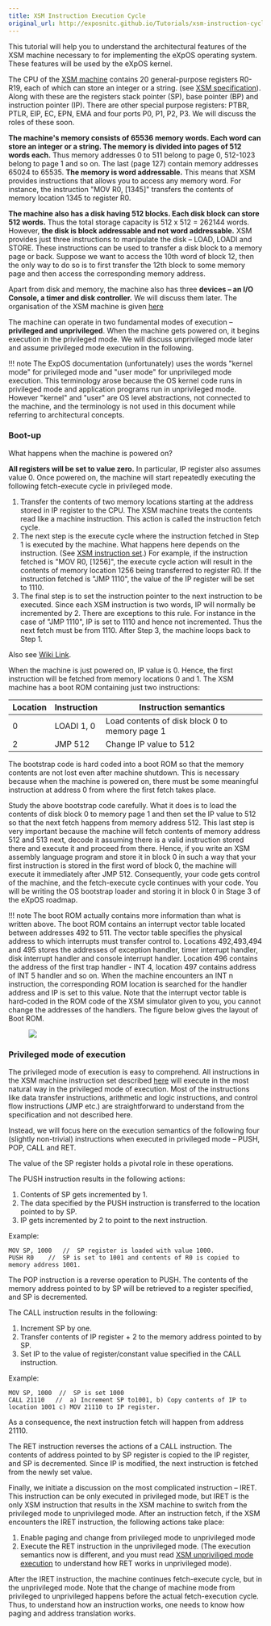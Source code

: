 ```yaml
---
title: XSM Instruction Execution Cycle
original_url: http://exposnitc.github.io/Tutorials/xsm-instruction-cycle.html
---
```


This tutorial will help you to understand the architectural features of the XSM machine
necessary to for implementing the eXpOS operating system. These features will be used by
the eXpOS kernel. 

The CPU of the <a href="../arch_spec-files/machine_organisation.html" target="_blank">XSM machine</a>
contains 20 general-purpose registers R0-R19, each of which can store an integer or a string.
(see <a href="../arch_spec.html" target="_blank">XSM specification</a>).
Along with these are the registers stack pointer (SP), base pointer (BP) and instruction
pointer (IP).  There are other special purpose registers: PTBR, PTLR, EIP, EC, EPN, EMA and
four ports P0, P1, P2, P3.    We will discuss the roles of these soon.

<b>The machine's memory consists of 65536 memory words.  Each word can store an integer or a
string.  The memory is divided into pages of 512 words each.</b> Thus memory addresses 0 to 511
belong to page 0,  512-1023 belong to page 1 and so on.  The last (page 127) contain memory
addresses 65024 to 65535. <b>The memory is word addressable.</b> This means that XSM provides
instructions that allows you to access any memory word.   For instance, the instruction
"MOV R0, [1345]" transfers the contents of memory location 1345 to register R0.

<b>The machine also has a disk having 512 blocks.  Each disk block can store 512 words.</b>
Thus the total storage capacity is 512 x 512 = 262144 words.  However, <b>the disk is block
addressable and not word addressable.</b>    XSM provides just three instructions to manipulate
the disk – LOAD, LOADI and STORE.  These instructions can be used to transfer a disk block to
a memory page or back.  Suppose we want to access the 10th word of block 12, then the only way
to do so is to first transfer the 12th block to some memory page and then access the
corresponding memory address.

Apart from disk and memory, the machine also has three <b>devices – an I/O  Console,
a timer and disk controller.</b>  We will discuss them later.  The organisation of the XSM machine
is given <a href="../arch_spec-files/machine_organisation.html" target="_blank">here</a>

The machine can operate in two fundamental modes of execution – <b>privileged and unprivileged</b>.
When the machine gets powered on, it begins execution in the privileged mode.
We will discuss unprivileged mode later and assume privileged mode execution in the following.

!!! note
    The ExpOS documentation (unfortunately) uses the words "kernel mode" for
    privileged mode and "user mode" for unprivileged mode execution.  This terminology arose
    because the OS kernel code runs in privileged mode and application programs run in unprivileged
    mode.  However "kernel" and "user" are OS level abstractions, not connected to the machine,
    and the terminology is not used in this document while referring to architectural concepts.   

### Boot-up

What happens when the machine is powered on?

**All registers will be set to value zero.** In particular, IP register also assumes value 0.
Once powered on, the machine will start repeatedly executing the following fetch-execute cycle
in privileged mode.

1. Transfer the contents of two memory locations starting at the address stored in IP register
to the CPU.  The XSM machine treats the contents read like a machine instruction.  This action
is called the instruction fetch cycle.
2. The next step is the execute cycle where the instruction fetched in Step 1 is
executed by the machine.    What happens here depends on the
instruction. (See <a href="../arch_spec-files/instruction_set.html" target="_blank">XSM instruction set</a>.)
For example, if the instruction fetched is "MOV R0, [1256]", the execute cycle action will
result in the contents of memory location 1256 being transferred to register R0.   If the
instruction fetched is "JMP 1110", the value of the IP register will be set to 1110.
3. The final step is to set the instruction pointer to the next instruction to be executed.
Since each XSM instruction is two words, IP will normally be incremented by 2.   There are
exceptions to this rule.  For instance in the case of "JMP 1110", IP is set to 1110 and hence
not incremented.  Thus the next fetch must be from 1110.    After Step 3, the machine loops
back to Step 1.

Also see <a href="https://en.wikipedia.org/wiki/Instruction_cycle" target="_blank">Wiki Link</a>.

When the machine is just powered on, IP value is 0.  Hence, the first instruction will be
fetched from memory locations 0 and 1.    The XSM machine has a boot ROM containing just two
instructions:

|Location|Instruction|Instruction semantics|
|--- |--- |--- |
|0|LOADI 1, 0|Load contents of disk block 0 to memory page 1|
|2|JMP 512|Change IP value to 512|


The bootstrap code is hard coded into a boot ROM so that the memory contents are not lost
even after machine shutdown.  This is necessary because when the machine is powered on, there
must be some meaningful instruction at address 0 from where the first fetch takes place.

Study the above bootstrap code carefully.  What it does is to load the contents of disk block
0 to memory page 1 and then set the IP value to 512 so that the next fetch happens from memory
address 512.    This last step is very important because the machine will fetch contents of
memory address 512 and 513 next, decode it assuming there is a valid instruction stored there
and execute it and proceed from there.  Hence, if you write an XSM assembly language program
and store it in block 0 in such a way that your first instruction is stored in the first word
of block 0, the machine will execute it immediately after JMP 512.  Consequently, your code
gets control of the machine, and the fetch-execute cycle continues with your code.  You will be
writing the OS bootstrap loader and storing it in block 0 in Stage 3 of the eXpOS roadmap.

!!! note 
    The boot ROM actually contains more information than what is written above.
    The boot ROM contains an interrupt vector table located between addresses 492 to 511.  The
    vector table specifies the physical address to which interrupts must transfer control to.
    Locations 492,493,494 and 495 stores the addresses of exception handler, timer interrupt
    handler, disk interrupt handler and console interrupt handler. Location 496 contains the
    address of the first trap handler - INT 4, location 497 contains address of INT 5 handler
    and so on. When the machine encounters an INT n instruction, the corresponding ROM location
    is searched for the handler address and IP is set to this value. Note that the interrupt
    vector table is hard-coded in the ROM code of the XSM simulator given to you, you cannot
    change the addresses of the handlers. The figure below gives the layout of Boot ROM.


<figure>
<img src="http://exposnitc.github.io/img/architecture/boot.png">
</figure>


### Privileged mode of execution

<p>The privileged mode of execution is easy to comprehend.   All instructions in the XSM
machine instruction set described <a href="../arch_spec-files/instruction_set.html" target="_blank">here</a> 
will execute in the most natural way in the privileged mode of execution.
Most of the instructions like data transfer instructions, arithmetic and logic instructions, and control flow 
instructions (JMP etc.) are straightforward to understand from
the specification and not described here.    </p>

Instead, we will focus here on the execution semantics of the following four
(slightly non-trivial) instructions when executed in privileged mode – PUSH, POP, CALL and RET.

The value of the SP register holds a pivotal role in these operations.

The PUSH instruction results in the following actions:

1.  Contents of SP gets incremented by 1.
2.  The data specified by the PUSH instruction is transferred to the location pointed to by SP.
3.  IP gets incremented by 2 to point to the next instruction.

Example:

```
MOV SP, 1000   //  SP register is loaded with value 1000.
PUSH R0    //  SP is set to 1001 and contents of R0 is copied to memory address 1001.
```

<p>The POP instruction is a reverse operation to PUSH.
The contents of the memory address pointed to by SP will be retrieved to a register specified,
and SP is decremented. </p>

The CALL instruction results in the following:

1.  Increment SP by one.
2.  Transfer contents of IP register + 2 to the memory address pointed to by SP.
3.  Set IP to the value of register/constant value specified in the CALL instruction.

Example:
```
MOV SP, 1000  //  SP is set 1000
CALL 21110   //  a) Increment SP to1001, b) Copy contents of IP to location 1001 c) MOV 21110 to IP register.
```
As a consequence, the next instruction fetch will happen from address 21110.

The RET instruction reverses the actions of a CALL instruction.  The contents of address
pointed to by SP register is copied to the IP register, and SP is decremented.  Since IP is
modified, the next instruction is fetched from the newly set value.

Finally, we initiate a discussion on the most complicated instruction – IRET.
This instruction can be only executed in privileged mode, but IRET is the only XSM
instruction that results in the XSM machine to switch from the privileged mode to
unprivileged mode.   After an instruction fetch, if the XSM encounters the IRET
instruction, the following actions take place:

1.  Enable paging and change from privileged mode to unprivileged mode
2.  Execute the RET instruction in the unprivileged mode.  (The execution semantics now is different,
and you must read <a href="xsm_unprivileged_tutorial.html" target="_blank">XSM unpriviliged mode execution</a> to understand how RET works in unprivileged mode).


After the IRET instruction, the machine continues fetch-execute cycle, but in the
unprivileged mode.  Note that the change of machine mode from privileged to unprivileged
happens before the actual fetch-execution cycle.  Thus, to understand how an instruction
works, one needs to know how paging and address translation works.